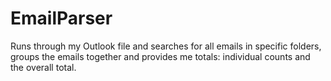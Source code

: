 EmailParser
===========

Runs through my Outlook file and searches for all emails in specific folders, groups the emails together and provides me totals: individual counts and the overall total.
